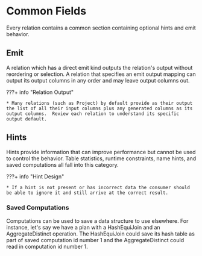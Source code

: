 # Common Fields

Every relation contains a common section containing optional hints and emit behavior.


## Emit

A relation which has a direct emit kind outputs the relation's output without reordering or selection.  A relation that specifies an emit output mapping can output its output columns in any order and may leave output columns out.

???+ info "Relation Output"

    * Many relations (such as Project) by default provide as their output the list of all their input columns plus any generated columns as its output columns.  Review each relation to understand its specific output default.


## Hints

Hints provide information that can improve performance but cannot be used to control the behavior.  Table statistics, runtime constraints, name hints, and saved computations all fall into this category.

???+ info "Hint Design"

    * If a hint is not present or has incorrect data the consumer should be able to ignore it and still arrive at the correct result.


### Saved Computations

Computations can be used to save a data structure to use elsewhere.  For instance, let's say we have a plan with a HashEquiJoin and an AggregateDistinct operation.  The HashEquiJoin could save its hash table as part of saved computation id number 1 and the AggregateDistinct could read in computation id number 1.

